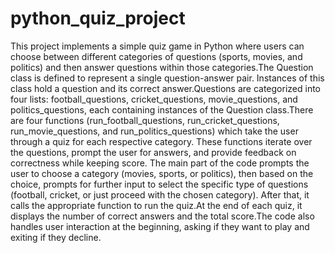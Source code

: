 # python_quiz_project
This project implements a simple quiz game in Python where users can choose between different categories of questions (sports, movies, and politics) and then answer questions within those categories.The Question class is defined to represent a single question-answer pair. Instances of this class hold a question and its correct answer.Questions are categorized into four lists: football_questions, cricket_questions, movie_questions, and politics_questions, each containing instances of the Question class.There are four functions (run_football_questions, run_cricket_questions, run_movie_questions, and run_politics_questions) which take the user through a quiz for each respective category. These functions iterate over the questions, prompt the user for answers, and provide feedback on correctness while keeping score.
The main part of the code prompts the user to choose a category (movies, sports, or politics), then based on the choice, prompts for further input to select the specific type of questions (football, cricket, or just proceed with the chosen category). After that, it calls the appropriate function to run the quiz.At the end of each quiz, it displays the number of correct answers and the total score.The code also handles user interaction at the beginning, asking if they want to play and exiting if they decline.


